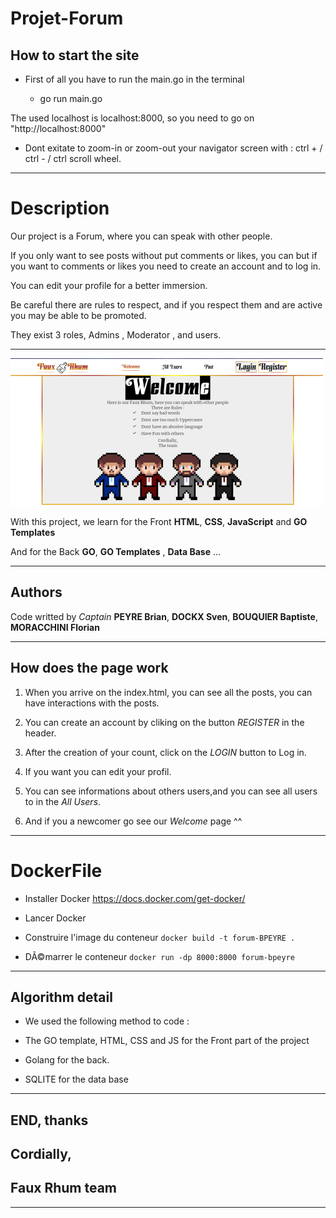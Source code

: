 # Projet-Forum

## How to start the site

* First of all you have to run the main.go in the terminal

    - go run main.go

The used localhost is localhost:8000, so you need to go on "http://localhost:8000"

* Dont exitate to zoom-in or zoom-out your navigator screen with : ctrl + / ctrl - / ctrl scroll wheel.

------------------------

# Description 

Our project is a Forum, where you can speak with other people.

If you only want to see posts without put comments or likes, you can but if you want to comments or likes you need to create an account and to log in.

You can edit your profile for a better immersion.

Be careful there are rules to respect, and if you respect them and are active you may be able to be promoted.

They exist 3 roles, Admins , Moderator , and users.

------------------------

![picture](assets/images/unknown.png)
                                             
With this project, we learn for the Front **HTML**, **CSS**, **JavaScript** and **GO Templates**

And for the Back **GO**, **GO Templates** , **Data Base** ...

------------------------

## Authors

Code writted by *Captain* **PEYRE Brian**, **DOCKX Sven**, **BOUQUIER Baptiste**, **MORACCHINI Florian**

------------------------

## How does the page work

1. When you arrive on the index.html, you can see all the posts, you can have interactions with the posts.

2. You can create an account by cliking on the button *REGISTER* in the header.

3. After the creation of your count, click on the *LOGIN* button to Log in.

4. If you want you can edit your profil.

5. You can see informations about others users,and you can see all users to in the *All Users*.

6. And if you a newcomer go see our *Welcome* page ^^

------------------------

# DockerFile
  - Installer Docker https://docs.docker.com/get-docker/

  - Lancer Docker

  - Construire l'image du conteneur ```docker build -t forum-BPEYRE .```
  
  - DÃ©marrer le conteneur ```docker run -dp 8000:8000 forum-bpeyre```

------------------------

## Algorithm detail

* We used the following method to code :

* The GO template, HTML, CSS and JS for the Front part of the project

* Golang for the back.

* SQLITE for the data base

------------------------

## END, thanks

## Cordially,

## Faux Rhum team

------------------------